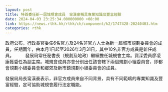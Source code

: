 ```yaml
---
layout: post
title: 特首委任新一屆城規會成員　甯漢豪稱具專業知識及豐富經驗
date: 2024-04-03 23:25:34.000000000 +08:00
link: https://news.rthk.hk/rthk/ch/component/k2/1747428-20240403.htm
categories: rthk
---
```


政府公布，行政長官委任6名官方及24名非官方人士為新一屆城市規劃委員會的成員，任期兩年，由本月1日起至2026年3月31日，其中10名非官方成員是新任成員。
　　 
發展局常任秘書長（規劃及地政）繼續擔任城規會主席。資深委員廖凌康獲委任為副主席。城規會成員亦會分别出任該會轄下兩個規劃小組委員會，即都會規劃小組委員會和鄉郊及新市鎮規劃小組委員會的成員。

發展局局長甯漢豪表示，非官方成員來自不同背景，具有不同範疇的專業知識及豐富經驗，定可協助城規會履行法定職能。
